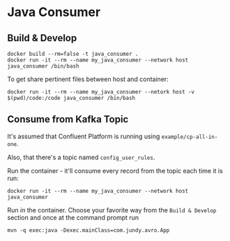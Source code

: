 # Java Consumer 


## Build & Develop
```
docker build --rm=false -t java_consumer .
docker run -it --rm --name my_java_consumer --network host java_consumer /bin/bash
```

To get share pertinent files between host and container:

```
docker run -it --rm --name my_java_consumer --netork host -v $(pwd)/code:/code java_consumer /bin/bash
```

## Consume from Kafka Topic
It's assumed that Confluent Platform is running using `example/cp-all-in-one`.

Also, that there's a topic named `config_user_rules`.

Run the container - it'll consume every record from the topic each time it is run:

```
docker run -it --rm --name my_java_consumer --network host java_consumer
```

Run *in* the container. Choose your favorite way from the `Build & Develop` section and once at the command prompt run

```
mvn -q exec:java -Dexec.mainClass=com.jundy.avro.App
```
